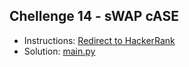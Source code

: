 ## Chellenge 14 - sWAP cASE

- Instructions: [Redirect to HackerRank](https://www.hackerrank.com/challenges/swap-case/problem?isFullScreen=true)
- Solution: [main.py](./main.py)
